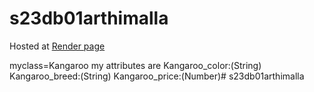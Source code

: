 # s23db01arthimalla
Hosted at [Render page](https://f23wb01arthimalla.onrender.com)

myclass=Kangaroo my attributes are
Kangaroo_color:(String) 
Kangaroo_breed:(String) 
Kangaroo_price:(Number)# s23db01arthimalla
